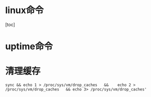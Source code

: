 # linux命令

[toc]



# uptime命令



# 清理缓存

```
sync && echo 1 > /proc/sys/vm/drop_caches   &&    echo 2 > /proc/sys/vm/drop_caches   && echo 3> /proc/sys/vm/drop_caches'
```

